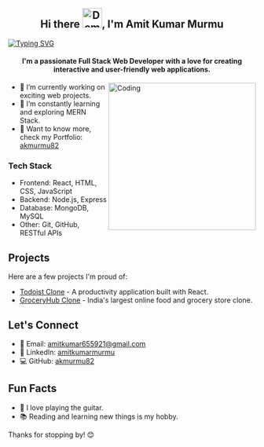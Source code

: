 <h2 align='center'>Hi there <img src="https://media.tenor.com/SNL9_xhZl9oAAAAi/waving-hand-joypixels.gif" alt="Demo" width="40" />, I'm Amit Kumar 
Murmu
</h2>

<a href="https://git.io/typing-svg"><img src="https://readme-typing-svg.demolab.com?font=Fira+Code&weight=100&size=31&duration=1996&pause=1500&color=613DC1&center=true&vCenter=true&random=false&width=1200&height=70&lines=I'm+a+passionate+Full+Stack+Web+Developer+from+Jharkhand" alt="Typing SVG" /></a>

<h4 align='center'>I'm a passionate Full Stack Web Developer with a love for creating interactive and user-friendly web applications.</h4>

<img align="right" alt="Coding" width="300" src='https://camo.githubusercontent.com/cae12fddd9d6982901d82580bdf321d81fb299141098ca1c2d4891870827bf17/68747470733a2f2f6d69726f2e6d656469756d2e636f6d2f6d61782f313336302f302a37513379765349765f7430696f4a2d5a2e676966' />

- 🚀 I’m currently working on exciting web projects.
- 🌱 I’m constantly learning and exploring MERN Stack.
- 💬 Want to know more, check my Portfolio: [akmurmu82](https://akmurmu82.github.io)

### Tech Stack

- Frontend: React, HTML, CSS, JavaScript
- Backend: Node.js, Express
- Database: MongoDB, MySQL
- Other: Git, GitHub, RESTful APIs

## Projects

Here are a few projects I'm proud of:

- [Todoist Clone](#) - A productivity application built with React.
- [GroceryHub Clone](#) - India's largest online food and grocery store clone.

## Let's Connect

- 📧 Email: amitkumar655921@gmail.com
- 📱 LinkedIn: [amitkumarmurmu](#)
- 💻 GitHub: [akmurmu82](https://github.com/akmurmu82)

## Fun Facts

- 🎸 I love playing the guitar.
- 📚 Reading and learning new things is my hobby.

Thanks for stopping by! 😊
